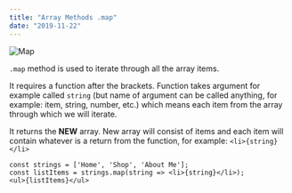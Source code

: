 ```yaml
---
title: "Array Methods .map"
date: "2019-11-22"
---
```


![Map](https://i.imgur.com/XM3VmyA.jpg "Photo by Aaditya Arora from Pexels")

<code>.map</code> method is used to iterate through all the array items. 

It requires a function after the brackets. Function takes argument for example called <code>string</code> (but name of argument can be called anything, for example: item, string, number, etc.) which means each item from the array through which we will iterate. 

It returns the **NEW** array. New array will consist of items and each item will contain whatever is a return from the function, for example: ```<li>{string}</li>```

```
const strings = ['Home', 'Shop', 'About Me'];
const listItems = strings.map(string => <li>{string}</li>);
<ul>{listItems}</ul>
```